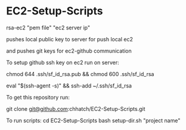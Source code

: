 # EC2-Setup-Scripts

rsa-ec2 "pem file" "ec2 server ip"


  pushes local public key to server for push local ec2
  
  and pushes git keys for ec2-github communication
  
To setup github ssh key on ec2 run on server:


  chmod 644 .ssh/sf_id_rsa.pub && chmod 600 .ssh/sf_id_rsa
  
  eval "$(ssh-agent -s)" && ssh-add ~/.ssh/sf_id_rsa


To get this repository run:

  git clone git@github.com:chhatch/EC2-Setup-Scripts.git


To run scripts:
  cd EC2-Setup-Scripts
  bash setup-dir.sh "project name"
